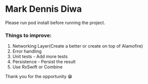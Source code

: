# Mark Dennis Diwa 

Please run pod install before running the project.

### Things to improve:

1. Networking Layer(Create a better or create on top of Alamofire)
2. Error handling
3. Unit tests - Add more tests
4. Persistence - Persist the result
5. Use RxSwift or Combine

Thank you for the opportunity 😁
